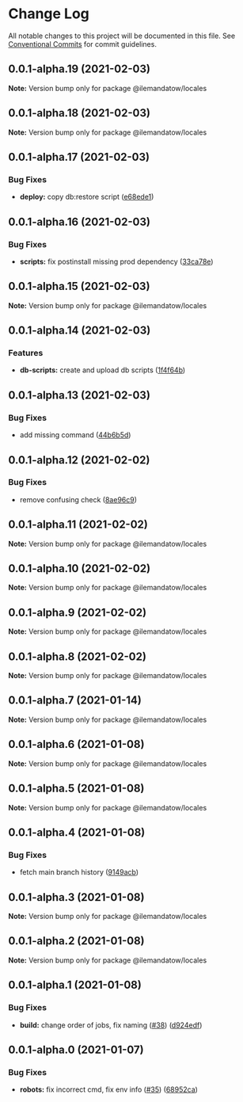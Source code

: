 # Change Log

All notable changes to this project will be documented in this file.
See [Conventional Commits](https://conventionalcommits.org) for commit guidelines.

## 0.0.1-alpha.19 (2021-02-03)

**Note:** Version bump only for package @ilemandatow/locales





## 0.0.1-alpha.18 (2021-02-03)

**Note:** Version bump only for package @ilemandatow/locales





## 0.0.1-alpha.17 (2021-02-03)


### Bug Fixes

* **deploy:** copy db:restore script ([e68ede1](https://github.com/MMMalik/ilemandatow/commit/e68ede13b5af4bd499f0a662eb7bf47bcab5ef79))





## 0.0.1-alpha.16 (2021-02-03)


### Bug Fixes

* **scripts:** fix postinstall missing prod dependency ([33ca78e](https://github.com/MMMalik/ilemandatow/commit/33ca78e5e6bbf216c247a7a319d0320a0fd82fda))





## 0.0.1-alpha.15 (2021-02-03)

**Note:** Version bump only for package @ilemandatow/locales





## 0.0.1-alpha.14 (2021-02-03)


### Features

* **db-scripts:** create and upload db scripts ([1f4f64b](https://github.com/MMMalik/ilemandatow/commit/1f4f64be84cba0bd940776c42406dc31216bed5d))





## 0.0.1-alpha.13 (2021-02-03)


### Bug Fixes

* add missing command ([44b6b5d](https://github.com/MMMalik/ilemandatow/commit/44b6b5db11a598d59a727dc90504be45e683a973))





## 0.0.1-alpha.12 (2021-02-02)


### Bug Fixes

* remove confusing check ([8ae96c9](https://github.com/MMMalik/ilemandatow/commit/8ae96c9c1765c977450f0ef66a9bebb236c1b2f4))





## 0.0.1-alpha.11 (2021-02-02)

**Note:** Version bump only for package @ilemandatow/locales





## 0.0.1-alpha.10 (2021-02-02)

**Note:** Version bump only for package @ilemandatow/locales





## 0.0.1-alpha.9 (2021-02-02)

**Note:** Version bump only for package @ilemandatow/locales





## 0.0.1-alpha.8 (2021-02-02)

**Note:** Version bump only for package @ilemandatow/locales





## 0.0.1-alpha.7 (2021-01-14)

**Note:** Version bump only for package @ilemandatow/locales





## 0.0.1-alpha.6 (2021-01-08)

**Note:** Version bump only for package @ilemandatow/locales





## 0.0.1-alpha.5 (2021-01-08)

**Note:** Version bump only for package @ilemandatow/locales





## 0.0.1-alpha.4 (2021-01-08)


### Bug Fixes

* fetch main branch history ([9149acb](https://github.com/MMMalik/ilemandatow/commit/9149acb1d1c60fb8a3f68a8fbd9458db0348bc6a))





## 0.0.1-alpha.3 (2021-01-08)

**Note:** Version bump only for package @ilemandatow/locales





## 0.0.1-alpha.2 (2021-01-08)

**Note:** Version bump only for package @ilemandatow/locales





## 0.0.1-alpha.1 (2021-01-08)


### Bug Fixes

* **build:** change order of jobs, fix naming ([#38](https://github.com/MMMalik/ilemandatow/issues/38)) ([d924edf](https://github.com/MMMalik/ilemandatow/commit/d924edf28dca6f7a2932e369e8e8d2a56be40f11))





## 0.0.1-alpha.0 (2021-01-07)


### Bug Fixes

* **robots:** fix incorrect cmd, fix env info ([#35](https://github.com/MMMalik/ilemandatow/issues/35)) ([68952ca](https://github.com/MMMalik/ilemandatow/commit/68952ca5a1691736efb6e9a9ef1c597147470e03))
